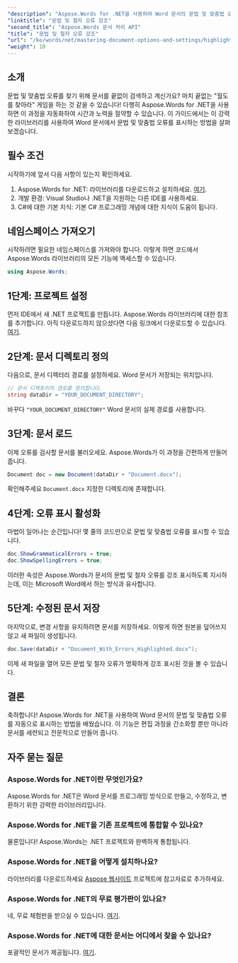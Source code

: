 ```yaml
---
"description": "Aspose.Words for .NET을 사용하여 Word 문서의 문법 및 맞춤법 오류를 자동으로 감지하는 방법을 알아보세요. 이 단계별 가이드는 다음과 같습니다."
"linktitle": "문법 및 철자 오류 강조"
"second_title": "Aspose.Words 문서 처리 API"
"title": "문법 및 철자 오류 강조"
"url": "/ko/words/net/mastering-document-options-and-settings/highlight-grammatical-and-spelling-errors/"
"weight": 10
---
```


## 소개

문법 및 맞춤법 오류를 찾기 위해 문서를 끝없이 검색하고 계신가요? 마치 끝없는 "월도를 찾아라" 게임을 하는 것 같을 수 있습니다! 다행히 Aspose.Words for .NET을 사용하면 이 과정을 자동화하여 시간과 노력을 절약할 수 있습니다. 이 가이드에서는 이 강력한 라이브러리를 사용하여 Word 문서에서 문법 및 맞춤법 오류를 표시하는 방법을 살펴보겠습니다.

## 필수 조건

시작하기에 앞서 다음 사항이 있는지 확인하세요.

1. Aspose.Words for .NET: 라이브러리를 다운로드하고 설치하세요. [여기](https://releases.aspose.com/words/net/).
2. 개발 환경: Visual Studio나 .NET을 지원하는 다른 IDE를 사용하세요.
3. C#에 대한 기본 지식: 기본 C# 프로그래밍 개념에 대한 지식이 도움이 됩니다.

## 네임스페이스 가져오기

시작하려면 필요한 네임스페이스를 가져와야 합니다. 이렇게 하면 코드에서 Aspose.Words 라이브러리의 모든 기능에 액세스할 수 있습니다.

```csharp
using Aspose.Words;
```

## 1단계: 프로젝트 설정

먼저 IDE에서 새 .NET 프로젝트를 만듭니다. Aspose.Words 라이브러리에 대한 참조를 추가합니다. 아직 다운로드하지 않으셨다면 다음 링크에서 다운로드할 수 있습니다. [여기](https://releases.aspose.com/words/net/).

## 2단계: 문서 디렉토리 정의

다음으로, 문서 디렉터리 경로를 설정하세요. Word 문서가 저장되는 위치입니다.

```csharp
// 문서 디렉토리의 경로를 정의합니다.
string dataDir = "YOUR_DOCUMENT_DIRECTORY";
```

바꾸다 `"YOUR_DOCUMENT_DIRECTORY"` Word 문서의 실제 경로를 사용합니다.

## 3단계: 문서 로드

이제 오류를 검사할 문서를 불러오세요. Aspose.Words가 이 과정을 간편하게 만들어 줍니다.

```csharp
Document doc = new Document(dataDir + "Document.docx");
```

확인해주세요 `Document.docx` 지정한 디렉토리에 존재합니다.

## 4단계: 오류 표시 활성화

마법이 일어나는 순간입니다! 몇 줄의 코드만으로 문법 및 맞춤법 오류를 표시할 수 있습니다.

```csharp
doc.ShowGrammaticalErrors = true;
doc.ShowSpellingErrors = true;
```

이러한 속성은 Aspose.Words가 문서의 문법 및 철자 오류를 강조 표시하도록 지시하는데, 이는 Microsoft Word에서 하는 방식과 유사합니다.

## 5단계: 수정된 문서 저장

마지막으로, 변경 사항을 유지하려면 문서를 저장하세요. 이렇게 하면 원본을 덮어쓰지 않고 새 파일이 생성됩니다.

```csharp
doc.Save(dataDir + "Document_With_Errors_Highlighted.docx");
```

이제 새 파일을 열어 모든 문법 및 철자 오류가 명확하게 강조 표시된 것을 볼 수 있습니다.

## 결론

축하합니다! Aspose.Words for .NET을 사용하여 Word 문서의 문법 및 맞춤법 오류를 자동으로 표시하는 방법을 배웠습니다. 이 기능은 편집 과정을 간소화할 뿐만 아니라 문서를 세련되고 전문적으로 만들어 줍니다.

## 자주 묻는 질문

### Aspose.Words for .NET이란 무엇인가요?
Aspose.Words for .NET은 Word 문서를 프로그래밍 방식으로 만들고, 수정하고, 변환하기 위한 강력한 라이브러리입니다.

### Aspose.Words for .NET을 기존 프로젝트에 통합할 수 있나요?
물론입니다! Aspose.Words는 .NET 프로젝트와 완벽하게 통합됩니다.

### Aspose.Words for .NET을 어떻게 설치하나요?
라이브러리를 다운로드하세요 [Aspose 웹사이트](https://releases.aspose.com/words/net/) 프로젝트에 참고자료로 추가하세요.

### Aspose.Words for .NET의 무료 평가판이 있나요?
네, 무료 체험판을 받으실 수 있습니다. [여기](https://releases.aspose.com/).

### Aspose.Words for .NET에 대한 문서는 어디에서 찾을 수 있나요?
포괄적인 문서가 제공됩니다. [여기](https://reference.aspose.com/words/net/).